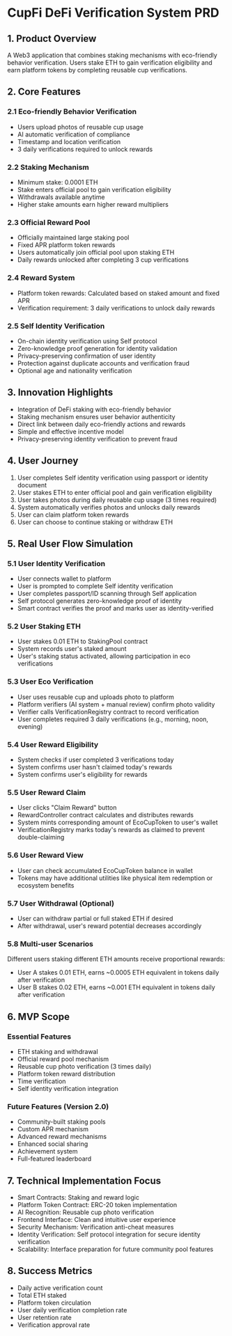 # CupFi DeFi Verification System PRD

## 1. Product Overview
A Web3 application that combines staking mechanisms with eco-friendly behavior verification. Users stake ETH to gain verification eligibility and earn platform tokens by completing reusable cup verifications.

## 2. Core Features

### 2.1 Eco-friendly Behavior Verification
- Users upload photos of reusable cup usage
- AI automatic verification of compliance
- Timestamp and location verification
- 3 daily verifications required to unlock rewards

### 2.2 Staking Mechanism
- Minimum stake: 0.0001 ETH
- Stake enters official pool to gain verification eligibility
- Withdrawals available anytime
- Higher stake amounts earn higher reward multipliers

### 2.3 Official Reward Pool
- Officially maintained large staking pool
- Fixed APR platform token rewards
- Users automatically join official pool upon staking ETH
- Daily rewards unlocked after completing 3 cup verifications

### 2.4 Reward System
- Platform token rewards: Calculated based on staked amount and fixed APR
- Verification requirement: 3 daily verifications to unlock daily rewards

### 2.5 Self Identity Verification
- On-chain identity verification using Self protocol
- Zero-knowledge proof generation for identity validation
- Privacy-preserving confirmation of user identity
- Protection against duplicate accounts and verification fraud
- Optional age and nationality verification

## 3. Innovation Highlights
- Integration of DeFi staking with eco-friendly behavior
- Staking mechanism ensures user behavior authenticity
- Direct link between daily eco-friendly actions and rewards
- Simple and effective incentive model
- Privacy-preserving identity verification to prevent fraud

## 4. User Journey
1. User completes Self identity verification using passport or identity document
2. User stakes ETH to enter official pool and gain verification eligibility
3. User takes photos during daily reusable cup usage (3 times required)
4. System automatically verifies photos and unlocks daily rewards
5. User can claim platform token rewards
6. User can choose to continue staking or withdraw ETH

## 5. Real User Flow Simulation

### 5.1 User Identity Verification
- User connects wallet to platform
- User is prompted to complete Self identity verification
- User completes passport/ID scanning through Self application
- Self protocol generates zero-knowledge proof of identity
- Smart contract verifies the proof and marks user as identity-verified

### 5.2 User Staking ETH
- User stakes 0.01 ETH to StakingPool contract
- System records user's staked amount
- User's staking status activated, allowing participation in eco verifications

### 5.3 User Eco Verification
- User uses reusable cup and uploads photo to platform
- Platform verifiers (AI system + manual review) confirm photo validity
- Verifier calls VerificationRegistry contract to record verification
- User completes required 3 daily verifications (e.g., morning, noon, evening)

### 5.4 User Reward Eligibility
- System checks if user completed 3 verifications today
- System confirms user hasn't claimed today's rewards
- System confirms user's eligibility for rewards

### 5.5 User Reward Claim
- User clicks "Claim Reward" button
- RewardController contract calculates and distributes rewards
- System mints corresponding amount of EcoCupToken to user's wallet
- VerificationRegistry marks today's rewards as claimed to prevent double-claiming

### 5.6 User Reward View
- User can check accumulated EcoCupToken balance in wallet
- Tokens may have additional utilities like physical item redemption or ecosystem benefits

### 5.7 User Withdrawal (Optional)
- User can withdraw partial or full staked ETH if desired
- After withdrawal, user's reward potential decreases accordingly

### 5.8 Multi-user Scenarios
Different users staking different ETH amounts receive proportional rewards:
- User A stakes 0.01 ETH, earns ~0.0005 ETH equivalent in tokens daily after verification
- User B stakes 0.02 ETH, earns ~0.001 ETH equivalent in tokens daily after verification

## 6. MVP Scope

### Essential Features
- ETH staking and withdrawal
- Official reward pool mechanism
- Reusable cup photo verification (3 times daily)
- Platform token reward distribution
- Time verification
- Self identity verification integration

### Future Features (Version 2.0)
- Community-built staking pools
- Custom APR mechanism
- Advanced reward mechanisms
- Enhanced social sharing
- Achievement system
- Full-featured leaderboard

## 7. Technical Implementation Focus
- Smart Contracts: Staking and reward logic
- Platform Token Contract: ERC-20 token implementation
- AI Recognition: Reusable cup photo verification
- Frontend Interface: Clean and intuitive user experience
- Security Mechanism: Verification anti-cheat measures
- Identity Verification: Self protocol integration for secure identity verification
- Scalability: Interface preparation for future community pool features

## 8. Success Metrics
- Daily active verification count
- Total ETH staked
- Platform token circulation
- User daily verification completion rate
- User retention rate
- Verification approval rate 